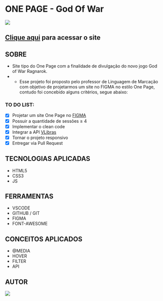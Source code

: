 # **ONE PAGE - God Of War**

<img src="./img/Desktop.png"/>

## [Clique aqui](https://cotilen.github.io/one-page-2022/ds1m-a/cleiton/) para acessar o site

## **SOBRE**

- Site tipo do One Page com a finalidade de divulgação do novo jogo God of War Ragnarok.
- - Esse projeto foi proposto pelo professor de Linguagem de Marcação com objetivo de projetarmos um site no FIGMA no estilo One Page, contudo foi concebido alguns critérios, segue abaixo:

### **TO DO LIST:**

- [x] Projetar um site One Page no [FIGMA](https://www.figma.com/file/XmaTHMIsTQDDm7RdqYQIos/God-of-War?node-id=0%3A1&t=J4Cslx7PuW2AbbCG-0)
- [x] Possuir a quantidade de sessões ≥ 4
- [x] Implementar o clean code
- [X] Integrar a API [VLibras](https://www.gov.br/governodigital/pt-br/vlibras)
- [X] Tornar o projeto responsivo
- [X] Entregar via Pull Request

## **TECNOLOGIAS APLICADAS**

- HTML5
- CSS3
- JS


## **FERRAMENTAS**

- VSCODE
- GITHUB / GIT
- FIGMA
- FONT-AWESOME


## **CONCEITOS APLICADOS**

- @MEDIA
- HOVER
- FILTER
- API

## **AUTOR**

 <a href="https://github.com/cotilen"><img src="https://img.shields.io/badge/DESENVOLVEDOR-CLEITON%20CRUZ-informational?style=for-the-badge&logo=appveyor"></a>
